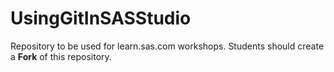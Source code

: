 # UsingGitInSASStudio
Repository to be used for learn.sas.com workshops.
Students should create a **Fork** of this repository.
